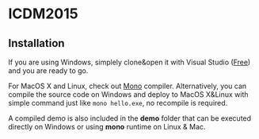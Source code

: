 # ICDM2015

Installation
-------------
If you are using Windows, simplely clone&open it with Visual Studio  ([Free](https://www.visualstudio.com/en-us/products/visual-studio-express-vs.aspx)) and you are ready to go.

For MacOS X and Linux, check out [Mono](https://github.com/mono/mono) compiler. Alternatively, you can compile the source code on Windows and deploy to MacOS X&Linux with simple command just like `mono hello.exe`, no recompile is required. 

A compiled demo is also included in the **demo** folder that can be executed directly on Windows or using **mono** runtime on Linux & Mac.
